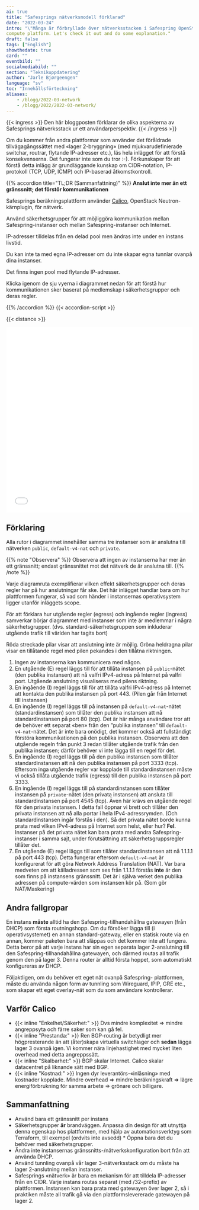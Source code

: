 ```yaml
---
ai: true
title: "Safesprings nätverksmodell förklarad"
date: "2022-03-24"
intro: "\"Många är förbryllade över nätverksstacken i Safespring OpenStack"
compute platform. Let's check it out and do some explanation."
draft: false
tags: ["English"]
showthedate: true
card: ""
eventbild: ""
socialmediabild: ""
section: "Teknikuppdatering"
author: "Jarle Bjørgeengen"
language: "sv"
toc: "Innehållsförteckning"
aliases:
    - /blogg/2022-03-network
    - /blogg/2022/2022-03-network/
---
```

{{< ingress >}}
Den här bloggposten förklarar de olika aspekterna av Safesprings nätverksstack ur ett användarperspektiv.
{{< /ingress >}}

Om du kommer från andra plattformar som använder det föråldrade tillvägagångssättet med «lager 2-bryggning» (med mjukvarudefinierade switchar, routrar, flytande IP-adresser etc.), läs hela inlägget för att förstå konsekvenserna. Det fungerar inte som du tror :-). Förkunskaper för att förstå detta inlägg är grundläggande kunskap om CIDR-notation, IP-protokoll (TCP, UDP, ICMP) och IP-baserad åtkomstkontroll.

{{% accordion title="TL;DR (Sammanfattning)" %}}
**Anslut inte mer än ett gränssnitt; det förstör kommunikationen**

Safesprings beräkningsplattform använder [Calico][calico], OpenStack Neutron-kärnplugin, för nätverk.

Använd säkerhetsgrupper för att möjliggöra kommunikation mellan Safespring-instanser och mellan Safespring-instanser och Internet.

IP-adresser tilldelas från en delad pool men ändras inte under en instans livstid.

Du kan inte ta med egna IP-adresser om du inte skapar egna tunnlar ovanpå dina instanser.

Det finns ingen pool med flytande IP-adresser.

Klicka igenom de sju vyerna i diagrammet nedan för att förstå hur kommunikationen sker baserat på medlemskap i säkerhetsgrupper och deras regler.

{{% /accordion %}}
{{< accordion-script >}}

{{< distance >}}

[calico]: https://www.tigera.io/project-calico/

<iframe src="/img/safespring-network.sozi.html"  width="100%" height="500" style="border:0"></iframe>

## Förklaring

Alla rutor i diagrammet innehåller samma tre instanser som är anslutna till nätverken `public`, `default-v4-nat` och `private`.

{{% note "Observera" %}}
Observera att ingen av instanserna har mer än ett gränssnitt; endast gränssnittet mot det nätverk de är anslutna till.
{{% /note %}}

Varje diagramruta exemplifierar vilken effekt säkerhetsgrupper och deras regler har på hur anslutningar får ske. Det här inlägget handlar bara om hur plattformen fungerar, så vad som händer i instansernas operativsystem ligger utanför inläggets scope.

För att förklara hur utgående regler (egress) och ingående regler (ingress) samverkar börjar diagrammet med instanser som inte är medlemmar i några säkerhetsgrupper. (dvs. standard-säkerhetsgruppen som inkluderar utgående trafik till världen har tagits bort)

Röda streckade pilar visar att anslutning inte är möjlig. Gröna heldragna pilar visar en tillåtande regel med pilen pekandes i den tillåtna riktningen.

1. Ingen av instanserna kan kommunicera med någon.
2. En utgående (E) regel läggs till för att tillåta instansen på `public`-nätet
   (den publika instansen) att nå valfri IPv4-adress på Internet på valfri
   port. Utgående anslutning visualiseras med pilens riktning.
3. En ingående (I) regel läggs till för att tillåta valfri IPv4-adress på Internet att kontakta
   den publika instansen på port 443. (Pilen går från Internet till
   instansen)
4. En ingående (I) regel läggs till på instansen på `default-v4-nat`-nätet
   (standardinstansen) som tillåter den publika instansen att nå standardinstansen
   på port 80 (tcp). Det är här många användare tror att de behöver ett separat
   «ben» från den ”publika instansen” till `default-v4-nat`-nätet. Det är inte bara onödigt, det kommer också att fullständigt förstöra kommunikationen på den publika
   instansen. Observera att den utgående regeln från punkt 3 redan tillåter utgående
   trafik från den publika instansen; därför behöver vi inte lägga till en regel för
   det.
5. En ingående (I) regel läggs till på den publika instansen som tillåter
   standardinstansen att nå den publika instansen på port 3333 (tcp). Eftersom
   inga utgående regler var kopplade till standardinstansen måste vi också
   tillåta utgående trafik (egress) till den publika instansen på port 3333.
6. En ingående (I) regel läggs till på standardinstansen som tillåter instansen på
   `private`-nätet (den privata instansen) att ansluta till standardinstansen
   på port 4545 (tcp). Även här krävs en utgående regel för den privata instansen.
   I detta fall öppnar vi brett och tillåter den privata instansen att nå alla
   portar i hela IPv4-adressrymden. (Och standardinstansen ingår förstås
   i den). Så det privata nätet borde kunna prata med vilken IPv4-adress på Internet som helst, eller hur? **Fel**. Instanser på det privata nätet kan bara prata
   med andra Safespring-instanser i samma sajt, under förutsättning att
   säkerhetsgruppsregler tillåter det.
7. En utgående (E) regel läggs till som tillåter standardinstansen att nå 1.1.1.1 på
   port 443 (tcp). Detta fungerar eftersom `default-v4-nat` är konfigurerat för att göra Network Address
   Translation (NAT). Var bara medveten om att källadressen som ses från 1.1.1.1
   förstås **inte** är den som finns på instansens gränssnitt. Det är i själva verket
   den publika adressen på compute-värden som instansen kör på.
   (Som gör NAT/Maskering)

## Andra fallgropar

En instans **måste** alltid ha den Safespring-tillhandahållna gatewayen (från
DHCP) som första routningshopp. Om du försöker lägga till (i operativsystemet)
en annan standard-gateway, eller en statisk route via en annan, kommer paketen
bara att släppas och det kommer inte att fungera.
Detta beror på att varje instans har sin egen separata lager 2-anslutning till den
Safespring-tillhandahållna gatewayen, och därmed routas all trafik genom den på lager 3. Denna router är alltid första hoppet, som automatiskt konfigureras av DHCP.

Följaktligen, om du behöver ett eget nät ovanpå Safespring-
plattformen, måste du använda någon form av tunnling som Wireguard, IPIP, GRE etc.,
som skapar ett eget overlay-nät som du som användare kontrollerar.

## Varför Calico

- {{< inline "Enkelhet/Säkerhet:" >}} Dvs mindre komplexitet => mindre angreppsyta och färre
  saker som kan gå fel.
- {{< inline "Prestanda:" >}} Ren BGP-routing är betydligt mer högpresterande än att
  (åter)skapa virtuella switchlager och **sedan** lägga lager 3 ovanpå igen. Vi
  kommer nära linjehastighet med mycket liten overhead med detta angreppssätt.
- {{< inline "Skalbarhet:" >}} BGP skalar Internet. Calico skalar datacentret på liknande sätt
  med BGP.
- {{< inline "Kostnad:" >}} Ingen dyr leverantörs-«inlåsning» med kostnader kopplade. Mindre overhead =>
  mindre beräkningskraft => lägre energiförbrukning för samma arbete => grönare och
  billigare.

## Sammanfattning

- Använd bara ett gränssnitt per instans
- Säkerhetsgrupper **är** brandväggen. Anpassa din design för att utnyttja denna
  egenskap hos plattformen, med hjälp av automationsverktyg som Terraform, till exempel
  (ordvits inte avsedd) \* Öppna bara det du behöver med säkerhetsgrupper.
- Ändra inte instansernas gränssnitts-/nätverkskonfiguration bort från
  att använda DHCP.
- Använd tunnling ovanpå vår lager 3-nätverksstack om du måste
  ha lager 2-anslutning mellan instanser.
- Safesprings «nätverk» är bara en mekanism för att tilldela IP-adresser från en
  CIDR. Varje instans routas separat (med /32-prefix) av plattformen. Instansen
  kan bara prata med gatewayen över lager 2, så i praktiken måste all
  trafik gå via den plattformslevererade gatewayen på lager 2.